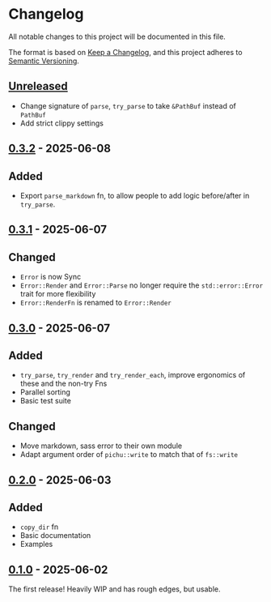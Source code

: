 # Changelog

All notable changes to this project will be documented in this file.

The format is based on [Keep a Changelog](https://keepachangelog.com/en/1.1.0/),
and this project adheres to [Semantic Versioning](https://semver.org/spec/v2.0.0.html).

## [Unreleased]

- Change signature of `parse`, `try_parse` to take `&PathBuf` instead of `PathBuf`
- Add strict clippy settings

## [0.3.2] - 2025-06-08

## Added

- Export `parse_markdown` fn, to allow people to add logic before/after in `try_parse`.

## [0.3.1] - 2025-06-07

## Changed

- `Error` is now Sync
- `Error::Render` and `Error::Parse` no longer require the `std::error::Error` trait for more flexibility
- `Error::RenderFn` is renamed to `Error::Render`

## [0.3.0] - 2025-06-07

## Added
- `try_parse`, `try_render` and `try_render_each`, improve ergonomics of these and the non-try Fns
- Parallel sorting
- Basic test suite

## Changed
- Move markdown, sass error to their own module
- Adapt argument order of `pichu::write` to match that of `fs::write`

## [0.2.0] - 2025-06-03

## Added
- `copy_dir` fn
- Basic documentation
- Examples

## [0.1.0] - 2025-06-02

The first release! Heavily WIP and has rough edges, but usable.

[unreleased]: https://github.com/bahlo/pichu/compare/v0.3.2...HEAD
[0.3.2]: https://github.com/bahlo/pichu/compare/v0.3.1...v0.3.2
[0.3.1]: https://github.com/bahlo/pichu/compare/v0.3.0...v0.3.1
[0.3.0]: https://github.com/bahlo/pichu/compare/v0.2.0...v0.3.0
[0.2.0]: https://github.com/bahlo/pichu/compare/v0.1.0...v0.2.0
[0.1.0]: https://github.com/bahlo/pichu/releases/tag/v0.1.0
